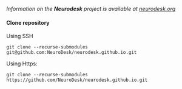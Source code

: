 _Information on the **Neurodesk** project is available at [neurodesk.org](https://www.neurodesk.org)_

#### Clone repository
Using SSH
```
git clone --recurse-submodules git@github.com:NeuroDesk/neurodesk.github.io.git
```
Using Https:
```
git clone --recurse-submodules https://github.com/NeuroDesk/neurodesk.github.io.git
````
